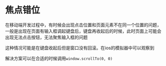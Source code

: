 # 焦点错位

在移动端开发过程中，有时候会出现点击位置和页面元素不在同一个位置的问题，
一般是出现在页面有输入框调起键盘后，键盘再收起后的时候，此时页面上可能会出现无法点击按钮，无法聚焦输入框的问题

这种情况可能是在键盘收起后但是窗口没有回滚。在ios的模拟器中可以观察到  

解决方案可以在合适的时候调用`window.scrollTo(0, 0)`
